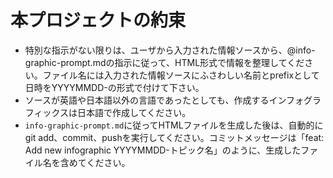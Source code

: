# 本プロジェクトの約束
- 特別な指示がない限りは、ユーザから入力された情報ソースから、@info-graphic-prompt.mdの指示に従って、HTML形式で情報を整理してください。ファイル名には入力された情報ソースにふさわしい名前とprefixとして日時をYYYYMMDD-の形式で付けて下さい。
- ソースが英語や日本語以外の言語であったとしても、作成するインフォグラフィックスは日本語で作成してください。
- `info-graphic-prompt.md`に従ってHTMLファイルを生成した後は、自動的にgit add、commit、pushを実行してください。コミットメッセージは「feat: Add new infographic YYYYMMDD-トピック名」のように、生成したファイル名を含めてください。